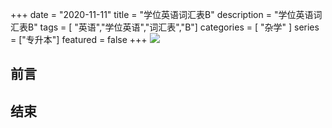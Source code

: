 +++
date = "2020-11-11"
title = "学位英语词汇表B"
description = "学位英语词汇表B"
tags = [ "英语","学位英语","词汇表","B"]
categories = [
    "杂学"
]
series = ["专升本"]
featured = false
+++
![](https://gitee.com/lalalaxiaowifi/pictures/raw/master/image/%E6%97%A5%E5%B8%B8%E6%90%AC%E7%A0%96%E5%A4%B4.png)

## 前言



## 结束



